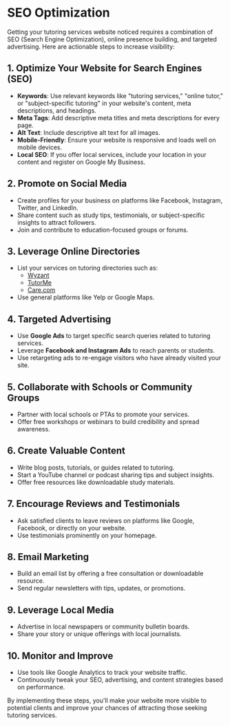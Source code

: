 ﻿# SEO Optimization

Getting your tutoring services website noticed requires a combination of SEO (Search Engine Optimization), online presence building, and targeted advertising. Here are actionable steps to increase visibility:

## 1. **Optimize Your Website for Search Engines (SEO)**

- **Keywords**: Use relevant keywords like "tutoring services," "online tutor," or "subject-specific tutoring" in your website's content, meta descriptions, and headings.
- **Meta Tags**: Add descriptive meta titles and meta descriptions for every page.
- **Alt Text**: Include descriptive alt text for all images.
- **Mobile-Friendly**: Ensure your website is responsive and loads well on mobile devices.
- **Local SEO**: If you offer local services, include your location in your content and register on Google My Business.

## 2. **Promote on Social Media**

- Create profiles for your business on platforms like Facebook, Instagram, Twitter, and LinkedIn.
- Share content such as study tips, testimonials, or subject-specific insights to attract followers.
- Join and contribute to education-focused groups or forums.

## 3. **Leverage Online Directories**

- List your services on tutoring directories such as:
  - [Wyzant](https://www.wyzant.com)
  - [TutorMe](https://tutorme.com)
  - [Care.com](https://www.care.com)
- Use general platforms like Yelp or Google Maps.

## 4. **Targeted Advertising**

- Use **Google Ads** to target specific search queries related to tutoring services.
- Leverage **Facebook and Instagram Ads** to reach parents or students.
- Use retargeting ads to re-engage visitors who have already visited your site.

## 5. **Collaborate with Schools or Community Groups**

- Partner with local schools or PTAs to promote your services.
- Offer free workshops or webinars to build credibility and spread awareness.

## 6. **Create Valuable Content**

- Write blog posts, tutorials, or guides related to tutoring.
- Start a YouTube channel or podcast sharing tips and subject insights.
- Offer free resources like downloadable study materials.

## 7. **Encourage Reviews and Testimonials**

- Ask satisfied clients to leave reviews on platforms like Google, Facebook, or directly on your website.
- Use testimonials prominently on your homepage.

## 8. **Email Marketing**

- Build an email list by offering a free consultation or downloadable resource.
- Send regular newsletters with tips, updates, or promotions.

## 9. **Leverage Local Media**

- Advertise in local newspapers or community bulletin boards.
- Share your story or unique offerings with local journalists.

## 10. **Monitor and Improve**

- Use tools like Google Analytics to track your website traffic.
- Continuously tweak your SEO, advertising, and content strategies based on performance.

By implementing these steps, you'll make your website more visible to potential clients and improve your chances of attracting those seeking tutoring services.
